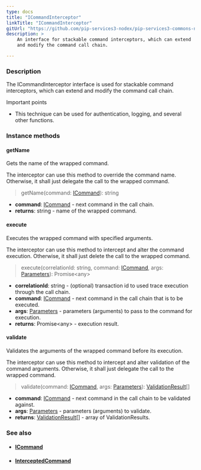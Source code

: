```yaml
---
type: docs
title: "ICommandInterceptor"
linkTitle: "ICommandInterceptor"
gitUrl: "https://github.com/pip-services3-nodex/pip-services3-commons-nodex"
description: > 
    An interface for stackable command interceptors, which can extend
    and modify the command call chain.

---
```


### Description

The ICommandInterceptor interface is used for stackable command interceptors, which can extend and modify the command call chain.

Important points

- This technique can be used for authentication, logging, and several other functions.

### Instance methods

#### getName
Gets the name of the wrapped command.

The interceptor can use this method to override the command name.
Otherwise, it shall just delegate the call to the wrapped command.

> getName(command: [ICommand](../icommand)): string

- **command**: [ICommand](../icommand) - next command in the call chain.
- **returns**: string - name of the wrapped command.

#### execute
Executes the wrapped command with specified arguments.

The interceptor can use this method to intercept and alter the command execution.
Otherwise, it shall just delete the call to the wrapped command.

> execute(correlationId: string, command: [ICommand](../icommand), args: [Parameters](../../run/parameters)): Promise\<any\>

- **correlationId**: string - (optional) transaction id to used trace execution through the call chain.
- **command**: [ICommand](../icommand) - next command in the call chain that is to be executed.
- **args**: [Parameters](../../run/parameters) - parameters (arguments) to pass to the command for execution.
- **returns**: Promise\<any\> - execution result.

#### validate
Validates the arguments of the wrapped command before its execution.

The interceptor can use this method to intercept and alter validation of the command arguments.
Otherwise, it shall just delegate the call to the wrapped command.

> validate(command: [ICommand](../icommand), args: [Parameters](../../run/parameters)): [ValidationResult](../../validate/validation_result)[]

- **command**: [ICommand](../icommand) - next command in the call chain to be validated against.
- **args**: [Parameters](../../run/parameters) - parameters (arguments) to validate.
- **returns**: [ValidationResult](../../validate/validation_result)[] - array of ValidationResults.


### See also
- #### [ICommand](../icommand)
- #### [InterceptedCommand](../intercepted_command)


